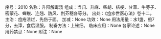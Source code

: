 序号：2010
名称：升阳解毒汤
组成：当归、升麻、柴胡、桔梗、甘草、牛蒡子、密蒙花、蝉蜕、连翘、防风、荆芥穗各等分。
出处：《痘疹世医心法》卷十二。
主治：痘疮溃烂，先伤于面。
加减：None
功效：None
用法用量：水1盏，煎7分，去滓，食后温服。
制备方法：上锉细。
临床应用：None
各家论述：None
用药禁忌：None
附注：None
